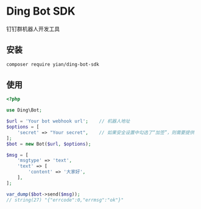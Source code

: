 # Ding Bot SDK

钉钉群机器人开发工具

## 安装

```bash
composer require yian/ding-bot-sdk
```

## 使用

```PHP
<?php

use Ding\Bot;

$url = 'Your bot webhook url';    // 机器人地址
$options = [
    'secret' => "Your secret",    // 如果安全设置中勾选了“加签”，则需要提供
];
$bot = new Bot($url, $options);

$msg = [
    'msgtype' => 'text',
    'text' => [
        'content' => '大家好',
    ],
];

var_dump($bot->send($msg));
// string(27) "{"errcode":0,"errmsg":"ok"}"
```